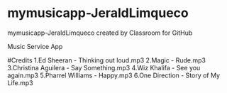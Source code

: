 # mymusicapp-JeraldLimqueco
mymusicapp-JeraldLimqueco created by Classroom for GitHub

Music Service App

#Credits
1.Ed Sheeran - Thinking out loud.mp3
2.Magic      - Rude.mp3
3.Christina Aguilera - Say Something.mp3
4.Wiz Khalifa - See you again.mp3
5.Pharrel Williams - Happy.mp3
6.One Direction - Story of My Life.mp3
